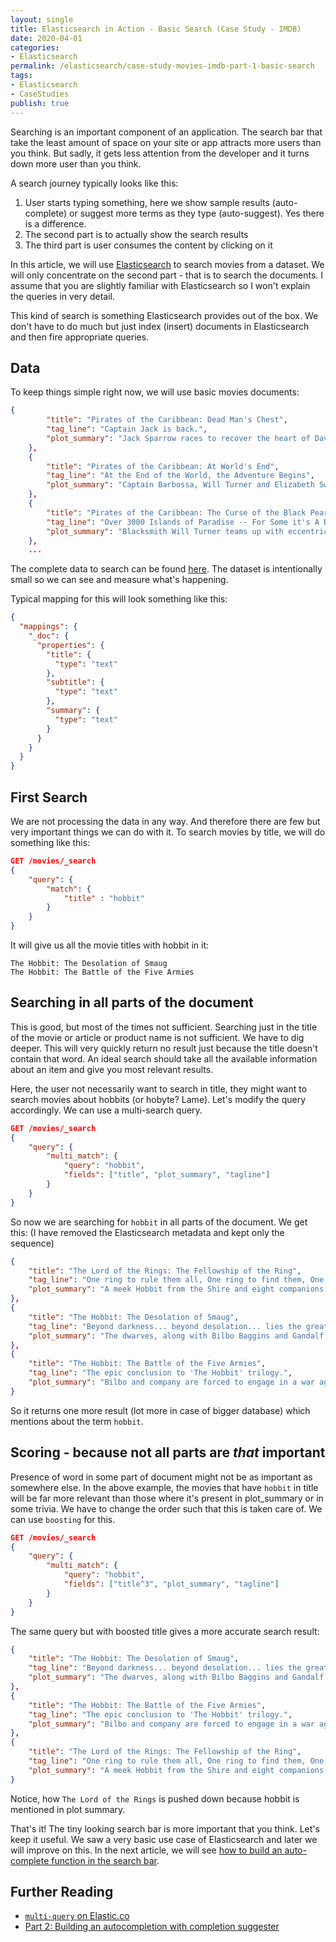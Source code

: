 ```yaml
---
layout: single
title: Elasticsearch in Action - Basic Search (Case Study - IMDB)
date: 2020-04-01
categories:
- Elasticsearch
permalink: /elasticsearch/case-study-movies-imdb-part-1-basic-search
tags:
- Elasticsearch
- CaseStudies
publish: true
---
```


Searching is an important component of an application. The search bar that take the least amount of space on your site or app attracts more users than you think. But sadly, it gets less attention from the developer and it turns down more user than you think.


A search journey typically looks like this:
1. User starts typing something, here we show sample results (auto-complete) or suggest more terms as they type (auto-suggest). Yes there is a difference.
2. The second part is to actually show the search results
3. The third part is user consumes the content by clicking on it

In this article, we will use [Elasticsearch](https://www.elastic.co/what-is/elasticsearch) to search movies from a dataset. We will only concentrate on the second part - that is to search the documents. I assume that you are slightly familiar with Elasticsearch so I won't explain the queries in very detail.

This kind of search is something Elasticsearch provides out of the box. We don't have to do much but just index (insert) documents in Elasticsearch and then fire appropriate queries.

## Data
To keep things simple right now, we will use basic movies documents:
```json
{
        "title": "Pirates of the Caribbean: Dead Man's Chest",
        "tag_line": "Captain Jack is back.",
        "plot_summary": "Jack Sparrow races to recover the heart of Davy Jones to avoid enslaving his soul to Jones' service, as other friends and foes seek the heart for their own agenda as well."
    },
    {
        "title": "Pirates of the Caribbean: At World's End",
        "tag_line": "At the End of the World, the Adventure Begins",
        "plot_summary": "Captain Barbossa, Will Turner and Elizabeth Swann must sail off the edge of the map, navigate treachery and betrayal, find Jack Sparrow, and make their final alliances for one last decisive battle."
    },
    {
        "title": "Pirates of the Caribbean: The Curse of the Black Pearl",
        "tag_line": "Over 3000 Islands of Paradise -- For Some it's A Blessing -- For Others... It's A Curse.",
        "plot_summary": "Blacksmith Will Turner teams up with eccentric pirate \"Captain\" Jack Sparrow to save his love, the governor's daughter, from Jack's former pirate allies, who are now undead."
    },
    ...
```
The complete data to search can be found [here][data]. The dataset is intentionally small so we can see and measure what's happening.

Typical mapping for this will look something like this:
```json
{
  "mappings": {
    "_doc": {
      "properties": {
        "title": {
          "type": "text"
        },
        "subtitle": {
          "type": "text"
        },
        "summary": {
          "type": "text"
        }
      }
    }
  }
}
```

## First Search
We are not processing the data in any way. And therefore there are few but very important things we can do with it. To search movies by title, we will do something like this:
```json
GET /movies/_search
{
    "query": {
        "match": {
            "title" : "hobbit"
        }
    }
}
```
It will give us all the movie titles with hobbit in it:

```
The Hobbit: The Desolation of Smaug
The Hobbit: The Battle of the Five Armies
```

## Searching in all parts of the document

This is good, but most of the times not sufficient. Searching just in the title of the movie or article or product name is not sufficient. We have to dig deeper. This will very quickly return no result just because the title doesn't contain that word. An ideal search should take all the available information about an item and give you most relevant results.

Here, the user not necessarily want to search in title, they might want to search movies about hobbits (or hobyte? Lame). Let's modify the query accordingly. We can use a multi-search query.

```json
GET /movies/_search
{
    "query": {
        "multi_match": {
            "query": "hobbit",
            "fields": ["title", "plot_summary", "tagline"]
        }
    }
}
```
So now we are searching for `hobbit` in all parts of the document. We get this: (I have removed the Elasticsearch metadata and kept only the sequence)
```json
{
    "title": "The Lord of the Rings: The Fellowship of the Ring",
    "tag_line": "One ring to rule them all, One ring to find them, One ring to bring them all and in the darkness bind them",
    "plot_summary": "A meek Hobbit from the Shire and eight companions set out on a journey to destroy the powerful One Ring and save Middle-earth from the Dark Lord Sauron."
},
{
    "title": "The Hobbit: The Desolation of Smaug",
    "tag_line": "Beyond darkness... beyond desolation... lies the greatest danger of all.",
    "plot_summary": "The dwarves, along with Bilbo Baggins and Gandalf the Grey, continue their quest to reclaim Erebor, their homeland, from Smaug. Bilbo Baggins is in possession of a mysterious and magical ring."
},
{
    "title": "The Hobbit: The Battle of the Five Armies",
    "tag_line": "The epic conclusion to 'The Hobbit' trilogy.",
    "plot_summary": "Bilbo and company are forced to engage in a war against an array of combatants and keep the Lonely Mountain from falling into the hands of a rising darkness."
}
```
So it returns one more result (lot more in case of bigger database) which mentions about the term `hobbit`.

## Scoring - because not all parts are *that* important
Presence of word in some part of document might not be as important as somewhere else. In the above example, the movies that have `hobbit` in title will be far more relevant than those where it's present in plot_summary or in some trivia. We have to change the order such that this is taken care of. We can use `boosting` for this.
```json
GET /movies/_search
{
    "query": {
        "multi_match": {
            "query": "hobbit",
            "fields": ["title^3", "plot_summary", "tagline"]
        }
    }
}
```
The same query but with boosted title gives a more accurate search result:
```json
{
    "title": "The Hobbit: The Desolation of Smaug",
    "tag_line": "Beyond darkness... beyond desolation... lies the greatest danger of all.",
    "plot_summary": "The dwarves, along with Bilbo Baggins and Gandalf the Grey, continue their quest to reclaim Erebor, their homeland, from Smaug. Bilbo Baggins is in possession of a mysterious and magical ring."
},
{
    "title": "The Hobbit: The Battle of the Five Armies",
    "tag_line": "The epic conclusion to 'The Hobbit' trilogy.",
    "plot_summary": "Bilbo and company are forced to engage in a war against an array of combatants and keep the Lonely Mountain from falling into the hands of a rising darkness."
},
{
    "title": "The Lord of the Rings: The Fellowship of the Ring",
    "tag_line": "One ring to rule them all, One ring to find them, One ring to bring them all and in the darkness bind them",
    "plot_summary": "A meek Hobbit from the Shire and eight companions set out on a journey to destroy the powerful One Ring and save Middle-earth from the Dark Lord Sauron."
}
```
Notice, how `The Lord of the Rings` is pushed down because hobbit is mentioned in plot summary.

That's it! The tiny looking search bar is more important that you think. Let's keep it useful. We saw a very basic use case of Elasticsearch and later we will improve on this. In the next article, we will see [how to build an auto-complete function in the search bar][next-part].

## Further Reading
- [`multi-query` on Elastic.co](https://www.elastic.co/guide/en/elasticsearch/reference/current/query-dsl-multi-match-query.html)
- [Part 2: Building an autocompletion with completion suggester][next-part]

[Data]: https://gist.github.com/sureshsarda/fa4b61fb4919b628f3de088cba504890
[next-part]: /elasticsearch/case-study-movies-imdb-autocompletion-using-completion-suggester
